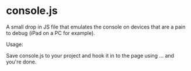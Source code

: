 # console.js
A small drop in JS file that emulates the console on devices that are a pain to debug (iPad on a PC for example).

Usage:

Save console.js to your project and hook it in to the page using <script src="console.js"></script> ... and you're done.
